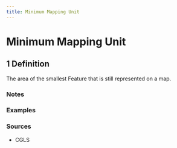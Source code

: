 ```yaml
---
title: Minimum Mapping Unit
---
```


# Minimum Mapping Unit

## 1 Definition

The area of the smallest Feature that is still represented on a map.

### Notes 

### Examples 

### Sources
- CGLS 